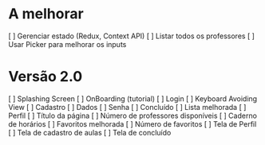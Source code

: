 # A melhorar

[ ] Gerenciar estado (Redux, Context API)
[ ] Listar todos os professores
[ ] Usar Picker para melhorar os inputs

# Versão 2.0

[ ] Splashing Screen
[ ] OnBoarding (tutorial)
[ ] Login
    [ ] Keyboard Avoiding View
[ ] Cadastro
    [ ] Dados
    [ ] Senha
    [ ] Concluído
[ ] Lista melhorada
    [ ] Perfil
    [ ] Título da página
    [ ] Número de professores disponíveis
    [ ] Caderno de horários
[ ] Favoritos melhorada
    [ ] Número de favoritos
[ ] Tela de Perfil
[ ] Tela de cadastro de aulas
    [ ] Tela de concluído
